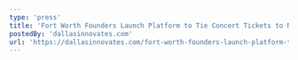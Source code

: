 ```yaml
---
type: 'press'
title: 'Fort Worth Founders Launch Platform to Tie Concert Tickets to NFTs'
postedBy: 'dallasinnovates.com'
url: 'https://dallasinnovates.com/fort-worth-founders-launch-platform-to-tie-concert-tickets-to-nfts/'
---
```

